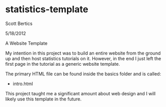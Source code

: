 statistics-template
===================
Scott Bertics

5/18/2012

A Website Template

My intention in this project was to build an entire website
from the ground up and then host statistics tutorials on it.
However, in the end I just left the first page in the tutorial
as a generic website template.

The primary HTML file can be found inside the basics folder and
is called:
- intro.html

This project taught me a significant amount about web design and
I will likely use this template in the future.
